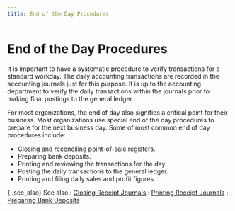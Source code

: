 ```yaml
---
title: End of the Day Procedures
---
```


# End of the Day Procedures


It is important to have a systematic procedure to verify transactions for a standard workday. The daily accounting transactions are recorded in the accounting journals just for this purpose. It is up to the accounting department to verify the daily transactions within the journals prior to making final postings to the general ledger.


For most organizations, the end of day also signifies a critical point for their business. Most organizations use special end of the day procedures to prepare for the next business day. Some of most common end of day procedures include:

- Closing and reconciling point-of-sale registers.
- Preparing bank deposits.
- Printing and reviewing the transactions for the day.
- Posting the daily transactions to the general ledger.
- Printing and filing daily sales and profit figures.



{:.see_also}
See also
: [Closing Receipt Journals]({{site.acc_baseurl}}/customer-receipts-and-refunds/receipt-jrnl-proc/common-jrnl-proc/closing_and_reopening_receipts_journals.html)
: [Printing Receipt Journals]({{site.acc_baseurl}}/customer-receipts-and-refunds/receipt-jrnl-proc/common-jrnl-proc/printing_receipt_journals.html)
: [Preparing Bank Deposits]({{site.acc_baseurl}}/end-of-day-procedures/preparing_bank_deposits.html)
